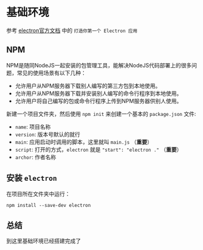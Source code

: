 # 基础环境

参考 [electron官方文档](https://electronjs.org/docs) 中的 `打造你第一个 Electron 应用` 


## NPM 

NPM是随同NodeJS一起安装的包管理工具，能解决NodeJS代码部署上的很多问题，常见的使用场景有以下几种：

- 允许用户从NPM服务器下载别人编写的第三方包到本地使用。
- 允许用户从NPM服务器下载并安装别人编写的命令行程序到本地使用。
- 允许用户将自己编写的包或命令行程序上传到NPM服务器供别人使用。

新建一个项目文件夹，然后使用 `npm init` 来创建一个基本的 `package.json` 文件:
- `name`: 项目名称
- `version`: 版本号默认的就行
- `main`: 应用启动时调用的脚本，这里就叫 `main.js` （**重要**）
- `script`: 打开的方式，`electron` 就是 `"start": "electron ."` （**重要**）
- `archor`: 作者名称

## 安装 `electron`

在项目所在文件夹中运行：
```
npm install --save-dev electron
```

## 总结
 
到这里基础环境已经搭建完成了
